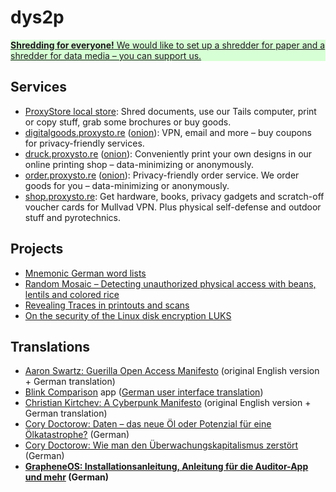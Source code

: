 # dys2p

<a href="support.html">
	<div class="border my-3 px-4 py-3 text-center text-dark" style="background-color: #d7ffd5">
		<strong>Shredding for everyone!</strong> We would like to set up a shredder for paper and a shredder for data media – you can support us.
	</div>
</a>

## Services

* [ProxyStore local store](https://proxysto.re): Shred documents, use our Tails computer, print or copy stuff, grab some brochures or buy goods.
* [digitalgoods.proxysto.re](https://digitalgoods.proxysto.re/) ([onion](http://digitazyyxyihwwzudp5syxxyn3qhcd63wqcha2dxpfqiyydmrgdiaad.onion/)): VPN, email and more – buy coupons for privacy-friendly services.
* [druck.proxysto.re](https://druck.proxysto.re) ([onion](http://print5cxveagitd3cbl3pakcjupk5jwgtpwa35uowhtzlmcqbibmsnyd.onion/)): Conveniently print your own designs in our online printing shop – data-minimizing or anonymously.
* [order.proxysto.re](https://order.proxysto.re) ([onion](http://proxyoxiemywllckvpix543gqcmvvltrnb7inbwtk2knkehqt72tyfyd.onion/)): Privacy-friendly order service. We order goods for you – data-minimizing or anonymously.
* [shop.proxysto.re](https://shop.proxysto.re/): Get hardware, books, privacy gadgets and scratch-off voucher cards for Mullvad VPN. Plus physical self-defense and outdoor stuff and pyrotechnics.

## Projects

* [Mnemonic German word lists](https://github.com/dys2p/wordlists-de)
* [Random Mosaic – Detecting unauthorized physical access with beans, lentils and colored rice](2021-12-tamper-evident-protection.html)
* [Revealing Traces in printouts and scans](2022-09-print-scan-traces.html)
* [On the security of the Linux disk encryption LUKS](2023-05-luks-security.html)

## Translations

* [Aaron Swartz: Guerilla Open Access Manifesto](2021-08-open-access.html) (original English version + German translation)
* [Blink Comparison](https://f-droid.org/de/packages/org.proninyaroslav.blink_comparison/) app ([German user interface translation](https://github.com/proninyaroslav/blink-comparison/commits?author=b068931cc450442b63f5b3d276ea4297))
* [Christian Kirtchev: A Cyberpunk Manifesto](2021-08-cyberpunk.html) (original English version + German translation)
* [Cory Doctorow: Daten – das neue Öl oder Potenzial für eine Ölkatastrophe?](2021-03-new-oil.html) (German)
* [Cory Doctorow: Wie man den Überwachungskapitalismus zerstört](2021-04-how-to-destroy-surveillance-capitalism.html) (German)
* **[GrapheneOS: Installationsanleitung, Anleitung für die Auditor-App und mehr](grapheneos-preface.html) (German)**
